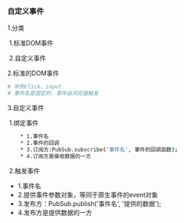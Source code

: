 ### 自定义事件

1.分类

​	1.标准DOM事件

​	2.自定义事件

2.标准的DOM事件

```bash
# 举例click、input
# 事件名是固定的，事件由浏览器触发
```

3.自定义事件

​	1.绑定事件

```bash
	* 1.事件名
	* 2.事件的回调
	* 3.订阅方:PubSub.subscribe('事件名', 事件的回调函数);
	* 4.订阅方是接收数据的一方
```

​	2.触发事件

* 1.事件名
* 2.提供事件参数对象，等同于原生事件的event对象
* 3.发布方：PubSub.publish('事件名', '提供的数据');
* 4.发布方是提供数据的一方